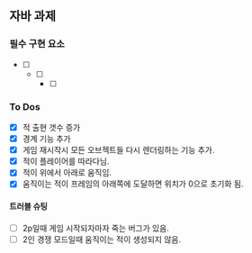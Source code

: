 ## 자바 과제

### 필수 구현 요소

-[ ] -[ ] -[ ]

### To Dos

- [x] 적 출현 갯수 증가
- [x] 경계 기능 추가
- [x] 게임 재시작시 모든 오브젝트들 다시 렌더링하는 기능 추가.
- [x] 적이 플레이어를 따라다님.
- [x] 적이 위에서 아래로 움직임.
- [x] 움직이는 적이 프레임의 아래쪽에 도달하면 위치가 0으로 초기화 됨.

#### 트러블 슈팅

- [ ] 2p일때 게임 시작되자마자 죽는 버그가 있음.
- [ ] 2인 경쟁 모드일때 움직이는 적이 생성되지 않음.
